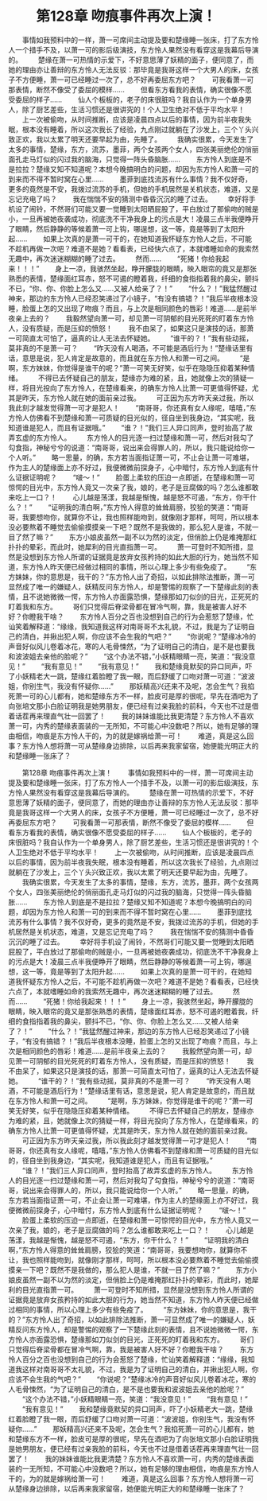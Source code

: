 # 　　第128章 吻痕事件再次上演！
　　事情如我预料中的一样，萧一可席间主动提及要和楚缘睡一张床，打了东方怜人一个措手不及，以萧一可的影后级演技，东方怜人果然没有看穿这是我幕后导演的。
　　楚缘在萧一可热情的示爱下，不好意思薄了妖精的面子，便同意了，而她的理由亦让善辩的东方怜人无法反驳：那毕竟是我哥这样一个大男人的床，女孩子不方便睡，萧一可已经睡过一次了，总不好再委屈东方吧？
　　可我看萧一可那表情，断然不像受了委屈的模样……
　　但看东方看我的表情，确实很像不愿受委屈的样子……
　　仙人个板板的，老子的床很脏吗？我自认作为一个单身男人，除了厨艺差些，生活习惯还是很讲究的！个人卫生绝对不低于平均水平！
　　上一次被偷吻，从时间推断，应该是凌晨四点以后的事情，因为前半夜我失眠，根本没有睡着，所以这次我长了经验，九点刚过就躺在了沙发上，三个丫头兴致正欢，我以太累了明天还要早起为由，先睡了。
　　我确实很累，今天发生了太多的事情，楚缘，东方，流苏，墨菲，两个女孩两个女人，四张美丽绝伦的俏丽面孔走马灯似的闪过我的脑海，只觉得一阵头昏脑胀……
　　东方怜人到底是不是拉拉？楚缘又知不知道呢？本想今晚搞明白的问题，却因为东方怜人和萧一可的到来而不得不暂时窝在心里……
　　墨菲到底找流苏有什么事情？我不仅好奇，更多的竟然是不安，我拨过流苏的手机，但她的手机居然是关机状态，难道，又是忘记充电了吗？
　　我在惴惴不安的猜测中昏昏沉沉的睡了过去。
　　幸好将手机设了闹铃，不然哥们可能又要一觉睡到太阳晒屁股了，平白放过了那偷吻的贼是小，一旦再被她夜袭成功，彻底洗不干净我身上的污点是大！凌晨三点半我便睁开了眼睛，然后静静的等候着萧一可上钩，哪逞想，这一等，竟是等到了太阳升起……
　　如果上次真的是萧一可干的，在她知道我怀疑东方怜人之后，不可能不趁机再做一次吧？难道不是她？看看表，已经快六点了，本就嗜睡如命的我索然无趣中，再次迷迷糊糊的睡了过去。
　　然而……
　　“死猪！你给我起来！！！”
　　身上一凉，我骇然坐起，睁开朦胧的眼睛，映入眼帘的竟又是那张熟悉的表情，楚缘面红耳赤，怒不可遏的瞪着我，纤细的食指指着我的鼻尖，颤抖不已，“你、你、你脸上怎么又……又被人给亲了？！”
　　“什么？！”我猛然醒过神来，那边的东方怜人已经忍笑递过了小镜子，“有没有搞错？！”我后半夜根本没睡，脸蛋上怎的又出现了吻痕？而且，与上次是相同颜色的唇彩！难道……是前半夜亲上去的？
　　我毅然望向萧一可，却见萧一可阴郁的目光死死的盯着东方怜人，没有质疑，而是压抑的愤怒！
　　我不由呆了，如果这只是演技的话，那萧一可简直太可怕了，逼真的让人无法去怀疑她。
　　“谁干的？！”我有些动摇，莫非真的不是萧一可？
　　“昨天没有人喝酒，不可能是酒后行为！”楚缘话里有话，意思是说，犯人肯定是故意的，而且就在东方怜人和萧一可之间。
　　“是啊，东方妹妹，你觉得是谁干的呢？”萧一可笑无好笑，似乎在隐隐压抑着某种情绪。
　　不得已去怀疑自己的朋友，楚缘亦为难的紧，且，她就像上次的猜疑一样，将目光投向了东方怜人，在楚缘看来，的确东方怜人比萧一可更值得怀疑，尤其是昨天，东方怜人就在她的面前亲过我。
　　可正因为东方昨天亲过我，所以我此刻才越发觉得萧一可才是犯人！
　　“南哥哥，你还真有女人缘呢，嘻嘻，”东方怜人仿佛看不到楚缘和萧一可质疑的目光似的，径自坐到我身边，“其实呢，我知道谁是犯人，而且有证据哦。”
　　“谁？！”我们三人异口同声，登时抬高了故弄玄虚的东方怜人。
　　东方怜人的目光逐一扫过楚缘和萧一可，然后对我勾了勾食指，神秘兮兮的说道：“南哥哥，说出来会得罪人的，所以，我只能说给你一个人听。”
　　略一思量，的确，东方若当面指证萧一可，不止会让萧一可难堪，作为主人的楚缘面上亦不好过，我便微微前探身子，心中暗忖，东方怜人到底有什么证据证明呢？
　　“啵～！”
　　脸蛋上柔软的压迫一点即逝，在楚缘和萧一可惊愕的目光中，东方怜人竟又一次亲了我，娘的，老子是豆腐做的吗？怎么谁都敢来吃上一口？！
　　心儿越是荡漾，我越是惭愧，越是怒不可遏，“东方，你干什么？！”
　　“证明我的清白啊，”东方怜人得意的耸耸肩膀，狡狯的笑道：“南哥哥，我要想吻你，就算你不让，我也照样能吻到，就像刚才那样，呵呵，所以根本没必要熬着不睡觉去偷偷摸摸亲一下吧？既然不是我做的，那么犯人是谁，不就一目了然了嘛？”
　　东方小娘皮虽然一副不以为然的淡定，但俏脸上仍是难掩那红扑扑的晕彩，而此时，她犀利的目光直指萧一可。
　　萧一可登时不知所措，显然是没想到东方怜人所谓的证据竟是放弃女孩矜持的如此大胆的行为，她当然不知道，东方怜人昨天便已经做过相同的事情，所以心理上多少有些免疫了。
　　“东方妹妹，你的意思是，我干的？”东方怜人出了奇招，以如此排除法推断，萧一可显然成了唯一的嫌疑人，妖精反问东方怜人，却是警惕的观察了一下楚缘此刻的表情，且不说她微微一愕，东方怜人亦面露恐惧，楚缘那如刀似剑的目光，正死死的盯着我和东方。
　　哥们只觉得后脊梁骨都在冒冷气啊，靠，我是被害人好不好？你瞪我干啥？
　　东方怜人百分之百也没想到自己的行为会惹怒了楚缘，忙讪笑着解释道：“缘缘，我知道我这样对南哥哥不太礼貌，不过，我是为了证明自己的清白，并揪出犯人啊，你应该不会生我的气吧？”
　　“你说呢？”楚缘冰冷的声音好似风儿卷着冰花，寒的人毛骨悚然，“为了证明自己的清白，是不是也要我和波波姐去亲他的脸呢？”
　　“这个办法不错，”小妖精眼睛一亮，笑道：“我没意见！”
　　“我有意见！”
　　“我有意见！”
　　我和楚缘竟默契的异口同声，吓了小妖精老大一跳，楚缘红着脸瞪了我一眼，而后舒缓了口吻对萧一可道：“波波姐，你别生气，我没有怀疑你……”
　　那妖精高兴还来不及呢，怎会生气？我掐死萧一可的心儿都有，她和楚缘东方不一样，脸皮可是厚的很呢，早先在酒吧为了向张培文那小白脸证明我是她男朋友，便已经有过亲我脸的前科，今天也不过是借着话茬再来理直气壮一回罢了！
　　我的妹妹谁能比我更清楚？东方怜人不喜欢萧一可，内秀的楚缘表面装的一无所知，不可能心中没数吧？所以，她有足够的理由相信，吻痕是东方怜人干的，为的就是嫁祸给萧一可！
　　难道，真是这么回事？东方怜人想将萧一可从楚缘身边排除，以后再来我家留宿，她便能光明正大的和楚缘睡一张床了？

　　第128章 吻痕事件再次上演！
　　事情如我预料中的一样，萧一可席间主动提及要和楚缘睡一张床，打了东方怜人一个措手不及，以萧一可的影后级演技，东方怜人果然没有看穿这是我幕后导演的。
　　楚缘在萧一可热情的示爱下，不好意思薄了妖精的面子，便同意了，而她的理由亦让善辩的东方怜人无法反驳：那毕竟是我哥这样一个大男人的床，女孩子不方便睡，萧一可已经睡过一次了，总不好再委屈东方吧？
　　可我看萧一可那表情，断然不像受了委屈的模样……
　　但看东方看我的表情，确实很像不愿受委屈的样子……
　　仙人个板板的，老子的床很脏吗？我自认作为一个单身男人，除了厨艺差些，生活习惯还是很讲究的！个人卫生绝对不低于平均水平！
　　上一次被偷吻，从时间推断，应该是凌晨四点以后的事情，因为前半夜我失眠，根本没有睡着，所以这次我长了经验，九点刚过就躺在了沙发上，三个丫头兴致正欢，我以太累了明天还要早起为由，先睡了。
　　我确实很累，今天发生了太多的事情，楚缘，东方，流苏，墨菲，两个女孩两个女人，四张美丽绝伦的俏丽面孔走马灯似的闪过我的脑海，只觉得一阵头昏脑胀……
　　东方怜人到底是不是拉拉？楚缘又知不知道呢？本想今晚搞明白的问题，却因为东方怜人和萧一可的到来而不得不暂时窝在心里……
　　墨菲到底找流苏有什么事情？我不仅好奇，更多的竟然是不安，我拨过流苏的手机，但她的手机居然是关机状态，难道，又是忘记充电了吗？
　　我在惴惴不安的猜测中昏昏沉沉的睡了过去。
　　幸好将手机设了闹铃，不然哥们可能又要一觉睡到太阳晒屁股了，平白放过了那偷吻的贼是小，一旦再被她夜袭成功，彻底洗不干净我身上的污点是大！凌晨三点半我便睁开了眼睛，然后静静的等候着萧一可上钩，哪逞想，这一等，竟是等到了太阳升起……
　　如果上次真的是萧一可干的，在她知道我怀疑东方怜人之后，不可能不趁机再做一次吧？难道不是她？看看表，已经快六点了，本就嗜睡如命的我索然无趣中，再次迷迷糊糊的睡了过去。
　　然而……
　　“死猪！你给我起来！！！”
　　身上一凉，我骇然坐起，睁开朦胧的眼睛，映入眼帘的竟又是那张熟悉的表情，楚缘面红耳赤，怒不可遏的瞪着我，纤细的食指指着我的鼻尖，颤抖不已，“你、你、你脸上怎么又……又被人给亲了？！”
　　“什么？！”我猛然醒过神来，那边的东方怜人已经忍笑递过了小镜子，“有没有搞错？！”我后半夜根本没睡，脸蛋上怎的又出现了吻痕？而且，与上次是相同颜色的唇彩！难道……是前半夜亲上去的？
　　我毅然望向萧一可，却见萧一可阴郁的目光死死的盯着东方怜人，没有质疑，而是压抑的愤怒！
　　我不由呆了，如果这只是演技的话，那萧一可简直太可怕了，逼真的让人无法去怀疑她。
　　“谁干的？！”我有些动摇，莫非真的不是萧一可？
　　“昨天没有人喝酒，不可能是酒后行为！”楚缘话里有话，意思是说，犯人肯定是故意的，而且就在东方怜人和萧一可之间。
　　“是啊，东方妹妹，你觉得是谁干的呢？”萧一可笑无好笑，似乎在隐隐压抑着某种情绪。
　　不得已去怀疑自己的朋友，楚缘亦为难的紧，且，她就像上次的猜疑一样，将目光投向了东方怜人，在楚缘看来，的确东方怜人比萧一可更值得怀疑，尤其是昨天，东方怜人就在她的面前亲过我。
　　可正因为东方昨天亲过我，所以我此刻才越发觉得萧一可才是犯人！
　　“南哥哥，你还真有女人缘呢，嘻嘻，”东方怜人仿佛看不到楚缘和萧一可质疑的目光似的，径自坐到我身边，“其实呢，我知道谁是犯人，而且有证据哦。”
　　“谁？！”我们三人异口同声，登时抬高了故弄玄虚的东方怜人。
　　东方怜人的目光逐一扫过楚缘和萧一可，然后对我勾了勾食指，神秘兮兮的说道：“南哥哥，说出来会得罪人的，所以，我只能说给你一个人听。”
　　略一思量，的确，东方若当面指证萧一可，不止会让萧一可难堪，作为主人的楚缘面上亦不好过，我便微微前探身子，心中暗忖，东方怜人到底有什么证据证明呢？
　　“啵～！”
　　脸蛋上柔软的压迫一点即逝，在楚缘和萧一可惊愕的目光中，东方怜人竟又一次亲了我，娘的，老子是豆腐做的吗？怎么谁都敢来吃上一口？！
　　心儿越是荡漾，我越是惭愧，越是怒不可遏，“东方，你干什么？！”
　　“证明我的清白啊，”东方怜人得意的耸耸肩膀，狡狯的笑道：“南哥哥，我要想吻你，就算你不让，我也照样能吻到，就像刚才那样，呵呵，所以根本没必要熬着不睡觉去偷偷摸摸亲一下吧？既然不是我做的，那么犯人是谁，不就一目了然了嘛？”
　　东方小娘皮虽然一副不以为然的淡定，但俏脸上仍是难掩那红扑扑的晕彩，而此时，她犀利的目光直指萧一可。
　　萧一可登时不知所措，显然是没想到东方怜人所谓的证据竟是放弃女孩矜持的如此大胆的行为，她当然不知道，东方怜人昨天便已经做过相同的事情，所以心理上多少有些免疫了。
　　“东方妹妹，你的意思是，我干的？”东方怜人出了奇招，以如此排除法推断，萧一可显然成了唯一的嫌疑人，妖精反问东方怜人，却是警惕的观察了一下楚缘此刻的表情，且不说她微微一愕，东方怜人亦面露恐惧，楚缘那如刀似剑的目光，正死死的盯着我和东方。
　　哥们只觉得后脊梁骨都在冒冷气啊，靠，我是被害人好不好？你瞪我干啥？
　　东方怜人百分之百也没想到自己的行为会惹怒了楚缘，忙讪笑着解释道：“缘缘，我知道我这样对南哥哥不太礼貌，不过，我是为了证明自己的清白，并揪出犯人啊，你应该不会生我的气吧？”
　　“你说呢？”楚缘冰冷的声音好似风儿卷着冰花，寒的人毛骨悚然，“为了证明自己的清白，是不是也要我和波波姐去亲他的脸呢？”
　　“这个办法不错，”小妖精眼睛一亮，笑道：“我没意见！”
　　“我有意见！”
　　“我有意见！”
　　我和楚缘竟默契的异口同声，吓了小妖精老大一跳，楚缘红着脸瞪了我一眼，而后舒缓了口吻对萧一可道：“波波姐，你别生气，我没有怀疑你……”
　　那妖精高兴还来不及呢，怎会生气？我掐死萧一可的心儿都有，她和楚缘东方不一样，脸皮可是厚的很呢，早先在酒吧为了向张培文那小白脸证明我是她男朋友，便已经有过亲我脸的前科，今天也不过是借着话茬再来理直气壮一回罢了！
　　我的妹妹谁能比我更清楚？东方怜人不喜欢萧一可，内秀的楚缘表面装的一无所知，不可能心中没数吧？所以，她有足够的理由相信，吻痕是东方怜人干的，为的就是嫁祸给萧一可！
　　难道，真是这么回事？东方怜人想将萧一可从楚缘身边排除，以后再来我家留宿，她便能光明正大的和楚缘睡一张床了？
